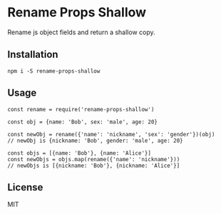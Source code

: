 # Rename Props Shallow

Rename js object fields and return a shallow copy.

## Installation

```
npm i -S rename-props-shallow
```

## Usage

```
const rename = require('rename-props-shallow')

const obj = {name: 'Bob', sex: 'male', age: 20}

const newObj = rename({'name': 'nickname', 'sex': 'gender'})(obj)
// newObj is {nickname: 'Bob', gender: 'male', age: 20}

const objs = [{name: 'Bob'}, {name: 'Alice'}]
const newObjs = objs.map(rename({'name': 'nickname'}))
// newObjs is [{nickname: 'Bob'}, {nickname: 'Alice'}]
```

## License

MIT